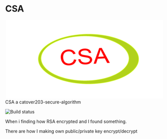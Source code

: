 # CSA
<div align="center"><img alt="CSA" src="https://github.com/Catover203/CSA/raw/main/CSA.png" width="500" height="250"></div>
CSA a catover203-secure-algorithm

![Build status](https://travis-ci.org/php/php-src.svg?branch=master)

When i finding how RSA encrypted and I found something.

There are how I making own public/private key encrypt/decrypt
